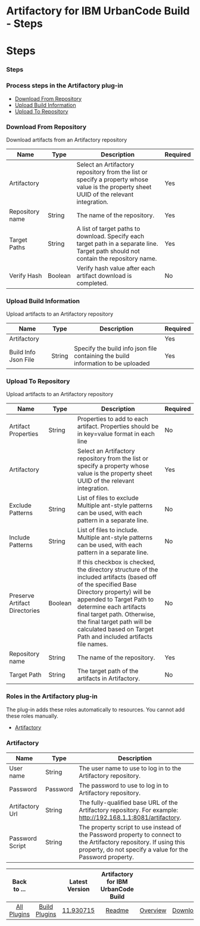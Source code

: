 
Artifactory for IBM UrbanCode Build - Steps
===========================================

# Steps


### Steps




### Process steps in the Artifactory plug-in

* [Download From Repository](#download_from_repository)
* [Upload Build Information](#upload_build_information)
* [Upload To Repository](#upload_to_repository)


### Download From Repository

Download artifacts from an Artifactory repository


| Name | Type | Description | Required |
| --- | --- | --- | --- |
| Artifactory |  | Select an Artifactory repository from the list or specify a property whose value is the property sheet UUID of the relevant integration. | Yes |
| Repository name | String | The name of the repository. | Yes |
| Target Paths | String | A list of target paths to download. Specify each target path in a separate line. Target path should not contain the repository name. | Yes |
| Verify Hash | Boolean | Verify hash value after each artifact download is completed. | No |

### Upload Build Information

Upload artifacts to an Artifactory repository


| Name | Type | Description | Required |
| --- | --- | --- | --- |
| Artifactory |  |  | Yes |
| Build Info Json File | String | Specify the build info json file containing the build information to be uploaded | Yes |

### Upload To Repository

Upload artifacts to an Artifactory repository


| Name | Type | Description | Required |
| --- | --- | --- | --- |
| Artifact Properties | String | Properties to add to each artifact. Properties should be in key=value format in each line | No |
| Artifactory |  | Select an Artifactory repository from the list or specify a property whose value is the property sheet UUID of the relevant integration. | Yes |
| Exclude Patterns | String | List of files to exclude Multiple ant-style patterns can be used, with each pattern in a separate line. | No |
| Include Patterns | String | List of files to include. Multiple ant-style patterns can be used, with each pattern in a separate line. | No |
| Preserve Artifact Directories | Boolean | If this checkbox is checked, the directory structure of the included artifacts (based off of the specified Base Directory property) will be appended to Target Path to determine each artifacts final target path. Otherwise, the final target path will be calculated based on Target Path and included artifacts file names. | No |
| Repository name | String | The name of the repository. | Yes |
| Target Path | String | The target path of the artifacts in Artifactory. | No |


### Roles in the Artifactory plug-in

The plug-in adds these roles automatically to resources. You cannot add these roles manually.


* [Artifactory](#artifactory_role)


### Artifactory


| Name | Type | Description |
| --- | --- | --- |
| User name | String | The user name to use to log in to the Artifactory repository. |
| Password | Password | The password to use to log in to Artifactory repository. |
| Artifactory Url | String | The fully-qualified base URL of the Artifactory repository. For example: http://192.168.1.1:8081/artifactory. |
| Password Script | String | The property script to use instead of the Password property to connect to the Artifactory repository. If using this property, do not specify a value for the Password property. |



|Back to ...||Latest Version|Artifactory for IBM UrbanCode Build |||
| :---: | :---: | :---: | :---: | :---: | :---: |
|[All Plugins](../../index.md)|[Build Plugins](../README.md)|[11.930715](https://raw.githubusercontent.com/UrbanCode/IBM-UCB-PLUGINS/main/files/Artifactory/Artifactory-11.930715.zip)|[Readme](README.md)|[Overview](overview.md)|[Downloads](downloads.md)|
